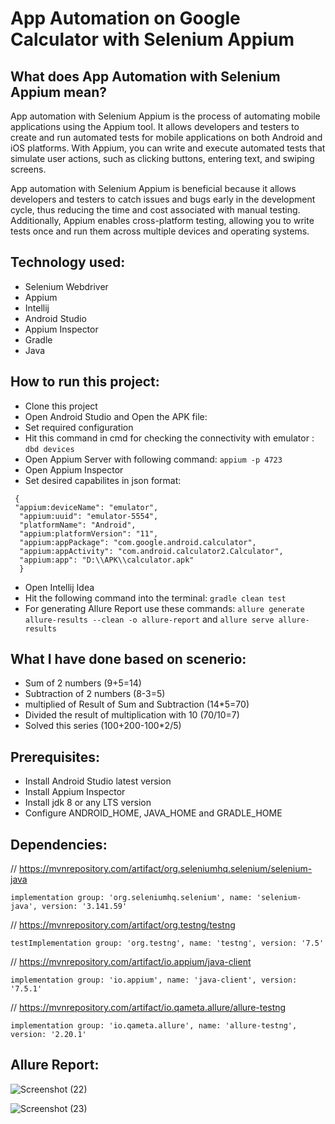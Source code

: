 # App Automation on Google Calculator with Selenium Appium

## What does App Automation with Selenium Appium mean?

App automation with Selenium Appium is the process of automating mobile applications using the Appium tool. It allows developers and testers to create and run automated tests for mobile applications on both Android and iOS platforms. With Appium, you can write and execute automated tests that simulate user actions, such as clicking buttons, entering text, and swiping screens.

App automation with Selenium Appium is beneficial because it allows developers and testers to catch issues and bugs early in the development cycle, thus reducing the time and cost associated with manual testing. Additionally, Appium enables cross-platform testing, allowing you to write tests once and run them across multiple devices and operating systems.

## Technology used:

- Selenium Webdriver
- Appium
- Intellij 
- Android Studio
- Appium Inspector
- Gradle
- Java

## How to run this project:

- Clone this project
- Open Android Studio and Open the APK file:
- Set required configuration 
- Hit this command in cmd for checking the connectivity with emulator : ``dbd devices``
- Open Appium Server with following command: ```appium -p 4723```
- Open Appium Inspector
- Set desired capabilites in json format:
``` 
 {
 "appium:deviceName": "emulator",
  "appium:uuid": "emulator-5554",
  "platformName": "Android",
  "appium:platformVersion": "11",
  "appium:appPackage": "com.google.android.calculator",
  "appium:appActivity": "com.android.calculator2.Calculator",
  "appium:app": "D:\\APK\\calculator.apk"
  }
```
- Open Intellij Idea
- Hit the following command into the terminal: ```gradle clean test```
- For generating Allure Report use these commands: ```allure generate allure-results --clean -o allure-report``` and ```allure serve allure-results```


## What I have done based on scenerio:

- Sum of 2 numbers (9+5=14)
- Subtraction of 2 numbers (8-3=5)
- multiplied of Result of Sum and Subtraction (14*5=70)
- Divided the result of multiplication with 10 (70/10=7)
- Solved this series (100+200-100*2/5)

## Prerequisites:

- Install Android Studio latest version
- Install Appium Inspector
- Install jdk 8 or any LTS version
- Configure ANDROID_HOME, JAVA_HOME and GRADLE_HOME

## Dependencies: 

// https://mvnrepository.com/artifact/org.seleniumhq.selenium/selenium-java

    implementation group: 'org.seleniumhq.selenium', name: 'selenium-java', version: '3.141.59'
    
// https://mvnrepository.com/artifact/org.testng/testng

    testImplementation group: 'org.testng', name: 'testng', version: '7.5'
    
// https://mvnrepository.com/artifact/io.appium/java-client

    implementation group: 'io.appium', name: 'java-client', version: '7.5.1'
    
// https://mvnrepository.com/artifact/io.qameta.allure/allure-testng

    implementation group: 'io.qameta.allure', name: 'allure-testng', version: '2.20.1'

## Allure Report:

![Screenshot (22)](https://user-images.githubusercontent.com/123433625/221787737-86cb2a17-622d-47fb-a52d-46834502bb80.png)


![Screenshot (23)](https://user-images.githubusercontent.com/123433625/221787758-f6d483c4-359b-4372-88cd-8f0d8c591501.png)


